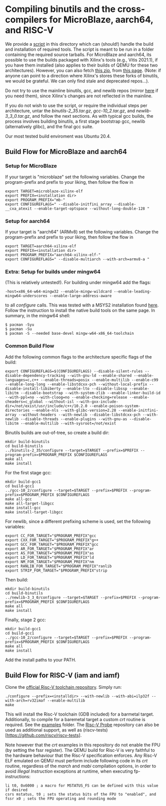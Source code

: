 # Compiling binutils and the cross-compilers for MicroBlaze, aarch64, and RISC-V

We provide a [script](./build.sh) in this directory which can (should!) handle the build and installation of required tools. The script is meant to be run in a folder containing the required source tarballs. For MicroBlaze and aarch64, its possible to use the builds packaged with Xilinx's tools (e.g., Vitis 2021.1), if you have them installed (also applies to their builds of QEMU for these two architectures). However, you can also fetch [this zip](https://www.xilinx.com/bin/public/openDownload?filename=mb-gnu-2021-0623.tar.gz), from [this page](https://www.xilinx.com/products/design-tools/guest-resources.html#2021). (Note: if anyone can point to a direction where Xilinx's stores these forks of binutils, we would be grateful. We can only find stale and deprecated repos...).

Do not try to use the mainline binutils, gcc, and newlib repos (mirror [here](https://github.com/bminor) if you need them), since Xilinx's changes are not reflected in the mainline. 

If you do not wish to use the script, or require the individual steps per architecture, untar the *binutils-2_35.tar.gz*, *gcc-10_2.tar.gz*, and *newlib-3_3_0.tar.gz*, and follow the next sections. As with typical gcc builds, the process involves building binutils, a first stage bootstrap gcc, newlib (alternatively glibc), and the final gcc suite.

Our most tested build enviroment was Ubuntu 20.4.

## Build Flow for MicroBlaze and aarch64

### Setup for MicroBlaze

If your target is "microblaze" set the following variables. Change the program-prefix and prefix to your liking, then follow the flow in 

```
export TARGET=microblaze-xilinx-elf
export PREFIX=<installation dir>
export PROGRAM_PREFIX="mb-"
export CONFIGUREFLAGS=" --disable-initfini_array --disable-__cxa_atexit --enable-target-optspace --without-long-double-128 "
```

### Setup for aarch64

If your target is "aarch64" (ARMv8) set the following variables. Change the program-prefix and prefix to your liking, then follow the flow in 

```
export TARGET=aarch64-xilinx-elf
export PREFIX=<installation dir>
export PROGRAM_PREFIX="aarch64-xilinx-elf-"
export CONFIGUREFLAGS=" --disable-multiarch --with-arch=armv8-a "
```

### Extra: Setup for builds under mingw64

(This is relatively untested!). For building under mingw64 add the flags: 

```
-host=x86_64-w64-mingw32 --enable-mingw-wildcard --enable-leading-mingw64-underscores --enable-large-address-aware
```

to all *configure* calls. This was tested with a MSYS2 installation found [here](https://www.msys2.org/). Follow the instruction to install the native build tools on the same page. In summary, in the mingw64 shell:

```
$ pacman -Syu
$ pacman -Su
$ pacman -S --needed base-devel mingw-w64-x86_64-toolchain
```

### Common Build Flow

Add the following common flags to the architecture specific flags of the build:

```
export CONFIGUREFLAGS=$(CONFIGUREFLAGS) --disable-silent-rules --disable-dependency-tracking --with-gnu-ld --enable-shared --enable-languages=c,c++ --enable-threads=posix --enable-multilib --enable-c99 --enable-long-long --enable-libstdcxx-pch --without-local-prefix --disable-install-libiberty --enable-lto --disable-libssp --enable-libitm --disable-bootstrap --with-system-zlib --enable-linker-build-id --with-ppl=no --with-cloog=no --enable-checking=release --enable-cheaders=c_global --without-isl --with-gxx-include-dir=/not/exist/usr/include/c++/10.2.0 --enable-poison-system-directories --enable-nls --with-glibc-version=2.28 --enable-initfini-array --without-headers --with-newlib --disable-libstdcxx-pch --with-newlib --disable-threads --enable-plugins --with-gnu-as --disable-libitm --enable-multilib --with-sysroot=/not/exist
```

Binutils builds are out-of-tree, so create a build dir:

```
mkdir build-binutils
cd build-binutils
../binutils-2_35/configure --target=$TARGET --prefix=$PREFIX --program-prefix=$PROGRAM_PREFIX $CONFIGUREFLAGS
make all
make install
```

For the first stage gcc:

```
mkdir build-gcc1
cd build-gcc1
../gcc-10_2/configure --target=$TARGET --prefix=$PREFIX --program-prefix=$PROGRAM_PREFIX $CONFIGUREFLAGS
make all-gcc
make all-target-libgcc
make install-gcc
make install-target-libgcc
```

For newlib, since a different prefixing scheme is used, set the following variables:

```
export CC_FOR_TARGET="$PROGRAM_PREFIX"gcc
export CXX_FOR_TARGET="$PROGRAM_PREFIX"g++
export GCC_FOR_TARGET="$PROGRAM_PREFIX"gcc
export AR_FOR_TARGET="$PROGRAM_PREFIX"ar
export AS_FOR_TARGET="$PROGRAM_PREFIX"as
export LD_FOR_TARGET="$PROGRAM_PREFIX"ld
export NM_FOR_TARGET="$PROGRAM_PREFIX"nm
export RANLIB_FOR_TARGET="$PROGRAM_PREFIX"ranlib
export STRIP_FOR_TARGET="$PROGRAM_PREFIX"strip
```

Then build:

```
mkdir build-binutils
cd build-binutils
../newlib-3_3_0/configure --target=$TARGET --prefix=$PREFIX --program-prefix=$PROGRAM_PREFIX $CONFIGUREFLAGS
make all
make install
```

Finally, stage 2 gcc:

```
mkdir build-gcc1
cd build-gcc1
../gcc-10_2/configure --target=$TARGET --prefix=$PREFIX --program-prefix=$PROGRAM_PREFIX $CONFIGUREFLAGS
make all
make install
```

Add the install paths to your PATH.

## Build Flow for RISC-V (iam and iamf)

Clone the [official Risc-V toolchain repository](https://github.com/riscv/riscv-gnu-toolchain). Simply run:

```
./configure --prefix=<installdir> --with-newlib --with-abi=ilp32f --with-arch=rv32imaf --enable-multilib
make
```

This will install the Risc-V toolchain (GDB included) for a barmetal target. Additionally, to compile for a baremetal target a custom *crt* routine is required. See the [examples](https://github.com/specs-feup/specs-hw/tree/master/RISCV/resources/org/specs/Riscv/examples) folder. The [Risc-V Probe](https://github.com/michaeljclark/riscv-probe) repository can also be used as additional support, as well as (riscv-tests)[https://github.com/riscv/riscv-tests].

Note however that the *crt* examples in this repository do not enable the FPU (by setting the fssr register). The QEMU build for Risc-V is very faithful to the hardware behaviour that the Risc-V specification enforces. Any Risc-V ELF emulated on QEMU must perform include following code in its *crt* routine, regardless of the *march* and *mabi* compilation options, in order to avoid *Illegal Instruction* exceptions at runtime, when executing fp-instructions:

```
li t0, 0x6000 ; a macro for MSTATUS_FS can be defined with this value if desired
csrs mstatus, t0 ; sets the status bits of the FPU to "enabled", and 
fssr x0 ; sets the FPU operating and rounding mode
```


